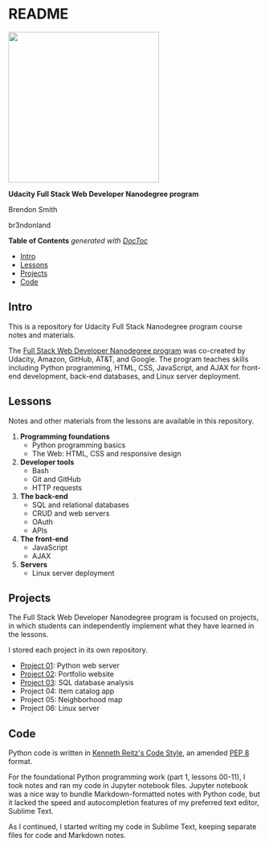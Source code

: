 # README

<a href="https://www.udacity.com/">
	<img src="https://s3-us-west-1.amazonaws.com/udacity-content/rebrand/svg/logo.min.svg" width="300">
</a>

**Udacity Full Stack Web Developer Nanodegree program**

Brendon Smith

br3ndonland

<!-- START doctoc generated TOC please keep comment here to allow auto update -->
<!-- DON'T EDIT THIS SECTION, INSTEAD RE-RUN doctoc TO UPDATE -->
**Table of Contents**  *generated with [DocToc](https://github.com/thlorenz/doctoc)*

- [Intro](#intro)
- [Lessons](#lessons)
- [Projects](#projects)
- [Code](#code)

<!-- END doctoc generated TOC please keep comment here to allow auto update -->


## Intro 

This is a repository for Udacity Full Stack Nanodegree program course notes and materials.

The [Full Stack Web Developer Nanodegree program](https://www.udacity.com/course/full-stack-web-developer-nanodegree--nd004) was co-created by Udacity, Amazon, GitHub, AT&T, and Google. The program teaches skills including Python programming, HTML, CSS, JavaScript, and AJAX for front-end development, back-end databases, and Linux server deployment.


## Lessons

Notes and other materials from the lessons are available in this repository.

1. **Programming foundations**
	- Python programming basics
	- The Web: HTML, CSS and responsive design
2. **Developer tools**
	- Bash
	- Git and GitHub
	- HTTP requests
3. **The back-end**
	- SQL and relational databases
	- CRUD and web servers
	- OAuth
	- APIs
4. **The front-end**
	- JavaScript
	- AJAX
5. **Servers**
	- Linux server deployment


## Projects

The Full Stack Web Developer Nanodegree program is focused on projects, in which students can independently implement what they have learned in the lessons.

I stored each project in its own repository.

* [Project 01](https://github.com/br3ndonland/udacity-fsnd01-p01-movies): Python web server
* [Project 02](https://br3ndonland.github.io/udacity/): Portfolio website
* [Project 03](https://github.com/br3ndonland/udacity-fsnd03-p01-logs): SQL database analysis
* Project 04: Item catalog app
* Project 05: Neighborhood map
* Project 06: Linux server


## Code

Python code is written in [Kenneth Reitz's Code Style](https://www.kennethreitz.org/essays/if-i-could-amend-pep-8), an amended [PEP 8](https://www.python.org/dev/peps/pep-0008/) format.

For the foundational Python programming work (part 1, lessons 00-11), I took notes and ran my code in Jupyter notebook files. Jupyter notebook was a nice way to bundle Markdown-formatted notes with Python code, but it lacked the speed and autocompletion features of my preferred text editor, Sublime Text.

As I continued, I started writing my code in Sublime Text, keeping separate files for code and Markdown notes.